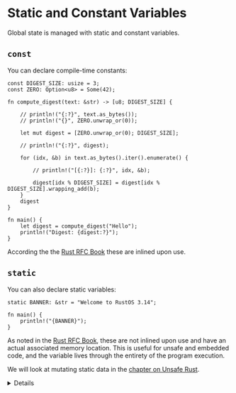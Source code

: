 # Static and Constant Variables

Global state is managed with static and constant variables.

## `const`

You can declare compile-time constants:

```rust,editable
const DIGEST_SIZE: usize = 3;
const ZERO: Option<u8> = Some(42);

fn compute_digest(text: &str) -> [u8; DIGEST_SIZE] {

    // println!("{:?}", text.as_bytes());
    // println!("{}", ZERO.unwrap_or(0));

    let mut digest = [ZERO.unwrap_or(0); DIGEST_SIZE];

    // println!("{:?}", digest);

    for (idx, &b) in text.as_bytes().iter().enumerate() {

        // println!("[{:?}]: {:?}", idx, &b);
        
        digest[idx % DIGEST_SIZE] = digest[idx % DIGEST_SIZE].wrapping_add(b);
    }
    digest
}

fn main() {
    let digest = compute_digest("Hello");
    println!("Digest: {digest:?}");
}
```

According the the [Rust RFC Book][1] these are inlined upon use.

## `static`

You can also declare static variables:

```rust,editable
static BANNER: &str = "Welcome to RustOS 3.14";

fn main() {
    println!("{BANNER}");
}
```

As noted in the [Rust RFC Book][1], these are not inlined upon use and have an actual associated memory location.  This is useful for unsafe and embedded code, and the variable lives through the entirety of the program execution.


We will look at mutating static data in the [chapter on Unsafe Rust](../unsafe.md).

<details>

* `pub fn unwrap_or(self, default: T) -> T`. Returns the contained `Some` value or a provided default. Here, ZERO.unwrap_or(0) is equal to 42. It would return 0 if ZERO was equal to None.
* Mention that `const` behaves semantically similar to C++'s `constexpr`.
* `static`, on the other hand, is much more similar to a `const` or mutable global variable in C++.
* It isn't super common that one would need a runtime evaluated constant, but it is helpful and safer than using a static.

</details>

[1]: https://rust-lang.github.io/rfcs/0246-const-vs-static.html
